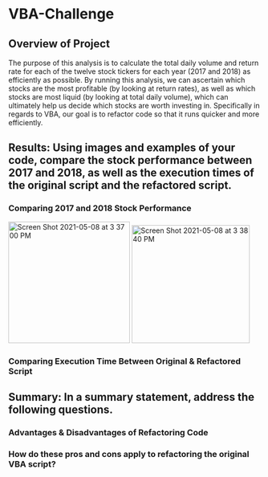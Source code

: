 # VBA-Challenge

## Overview of Project

The purpose of this analysis is to calculate the total daily volume and return rate for each of the twelve stock tickers for each year (2017 and 2018) as efficiently as possible. By running this analysis, we can ascertain which stocks are the most profitable (by looking at return rates), as well as which stocks are most liquid (by looking at total daily volume), which can ultimately help us decide which stocks are worth investing in. Specifically in regards to VBA, our goal is to refactor code so that it runs quicker and more efficiently.  

## Results: Using images and examples of your code, compare the stock performance between 2017 and 2018, as well as the execution times of the original script and the refactored script.

  ### Comparing 2017 and 2018 Stock Performance
  <img width="242" alt="Screen Shot 2021-05-08 at 3 37 00 PM" src="https://user-images.githubusercontent.com/82490011/117552799-409f9700-b013-11eb-9405-d82cff10374a.png">
  <img width="235" alt="Screen Shot 2021-05-08 at 3 38 40 PM" src="https://user-images.githubusercontent.com/82490011/117552843-7e042480-b013-11eb-9742-a3d7c947ac85.png">

  


  

  ### Comparing Execution Time Between Original & Refactored Script

## Summary: In a summary statement, address the following questions.

  ### Advantages & Disadvantages of Refactoring Code

  ### How do these pros and cons apply to refactoring the original VBA script?
